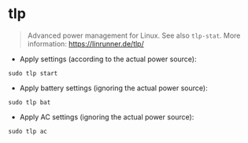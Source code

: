 # tlp

> Advanced power management for Linux.
> See also `tlp-stat`.
> More information: <https://linrunner.de/tlp/>

- Apply settings (according to the actual power source):

`sudo tlp start`

- Apply battery settings (ignoring the actual power source):

`sudo tlp bat`

- Apply AC settings (ignoring the actual power source):

`sudo tlp ac`
